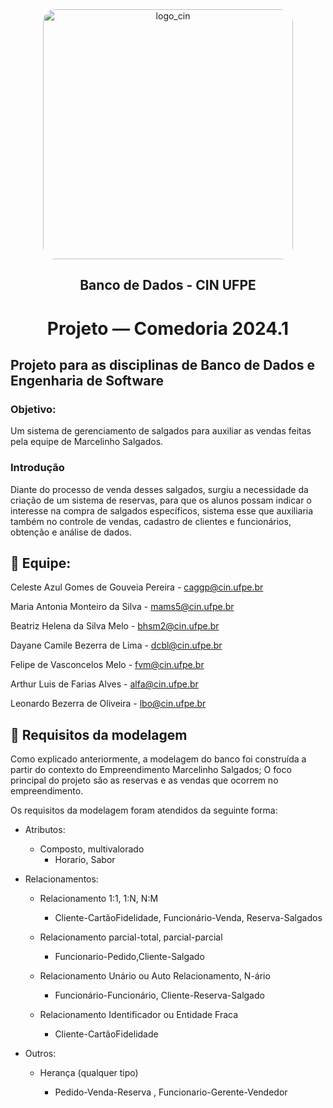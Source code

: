 
<div align="center">
  <img src="https://portal.cin.ufpe.br/wp-content/uploads/2020/07/Horizontal-Vermelho-Logotipo-CIn-UFPE.png" alt="logo_cin" width="400" height="auto" style="border-radius:20px;" />
  <h2>
    Banco de Dados - CIN UFPE
  </h2>
  <h1>
    Projeto — Comedoria 2024.1
  </h1> 
</div> 

## Projeto para as disciplinas de Banco de Dados e Engenharia de Software
### Objetivo: 
Um sistema de gerenciamento de salgados para auxiliar as vendas feitas pela equipe de Marcelinho Salgados.

### Introdução
Diante do processo de venda desses salgados, surgiu a necessidade da criação de um sistema de reservas, para que os alunos possam indicar o interesse na compra de salgados específicos, sistema esse que auxiliaria também no controle de vendas, cadastro de clientes e funcionários, obtenção e análise de dados.

## 🧠 Equipe: 

 Celeste Azul Gomes de Gouveia Pereira - caggp@cin.ufpe.br

 Maria Antonia Monteiro da Silva - mams5@cin.ufpe.br

 Beatriz Helena da Silva Melo - bhsm2@cin.ufpe.br

 Dayane Camile Bezerra de Lima - dcbl@cin.ufpe.br

 Felipe de Vasconcelos Melo - fvm@cin.ufpe.br

 Arthur Luis de Farias Alves - alfa@cin.ufpe.br

 Leonardo Bezerra de Oliveira - lbo@cin.ufpe.br


## 📝 Requisitos da modelagem
Como explicado anteriormente, a modelagem do banco foi construída a partir do contexto do Empreendimento Marcelinho Salgados;
O foco principal do projeto são as reservas e as vendas que ocorrem no empreendimento.

Os requisitos da modelagem foram atendidos da seguinte forma:

- Atributos:
  - Composto, multivalorado
    - Horario, Sabor

- Relacionamentos:

  - Relacionamento 1:1, 1:N, N:M
    - Cliente-CartãoFidelidade, Funcionário-Venda, Reserva-Salgados

  - Relacionamento parcial-total, parcial-parcial

    - Funcionario-Pedido,Cliente-Salgado

  - Relacionamento Unário ou Auto Relacionamento, N-ário

    - Funcionário-Funcionário, Cliente-Reserva-Salgado

  - Relacionamento Identificador ou Entidade Fraca
     
    - Cliente-CartãoFidelidade

 - Outros:

    - Herança (qualquer tipo)

      - Pedido-Venda-Reserva , Funcionario-Gerente-Vendedor
